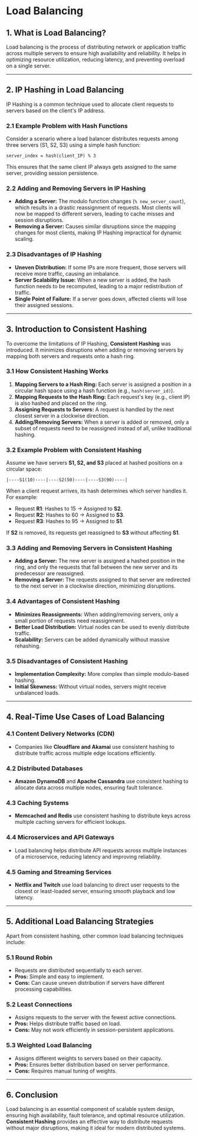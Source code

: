 # Load Balancing 

## 1. What is Load Balancing?
Load balancing is the process of distributing network or application traffic across multiple servers to ensure high availability and reliability. It helps in optimizing resource utilization, reducing latency, and preventing overload on a single server.

---

## 2. IP Hashing in Load Balancing
IP Hashing is a common technique used to allocate client requests to servers based on the client's IP address.

### 2.1 Example Problem with Hash Functions
Consider a scenario where a load balancer distributes requests among three servers (S1, S2, S3) using a simple hash function:

```plaintext
server_index = hash(client_IP) % 3
```

This ensures that the same client IP always gets assigned to the same server, providing session persistence.

### 2.2 Adding and Removing Servers in IP Hashing
- **Adding a Server:** The modulo function changes (`% new_server_count`), which results in a drastic reassignment of requests. Most clients will now be mapped to different servers, leading to cache misses and session disruptions.
- **Removing a Server:** Causes similar disruptions since the mapping changes for most clients, making IP Hashing impractical for dynamic scaling.

### 2.3 Disadvantages of IP Hashing
- **Uneven Distribution:** If some IPs are more frequent, those servers will receive more traffic, causing an imbalance.
- **Server Scalability Issue:** When a new server is added, the hash function needs to be recomputed, leading to a major redistribution of traffic.
- **Single Point of Failure:** If a server goes down, affected clients will lose their assigned sessions.

---

## 3. Introduction to Consistent Hashing
To overcome the limitations of IP Hashing, **Consistent Hashing** was introduced. It minimizes disruptions when adding or removing servers by mapping both servers and requests onto a hash ring.

### 3.1 How Consistent Hashing Works
1. **Mapping Servers to a Hash Ring:** Each server is assigned a position in a circular hash space using a hash function (e.g., `hash(server_id)`).
2. **Mapping Requests to the Hash Ring:** Each request's key (e.g., client IP) is also hashed and placed on the ring.
3. **Assigning Requests to Servers:** A request is handled by the next closest server in a clockwise direction.
4. **Adding/Removing Servers:** When a server is added or removed, only a subset of requests need to be reassigned instead of all, unlike traditional hashing.

### 3.2 Example Problem with Consistent Hashing
Assume we have servers **S1, S2, and S3** placed at hashed positions on a circular space:

```plaintext
|----S1(10)----|----S2(50)----|----S3(90)----|
```

When a client request arrives, its hash determines which server handles it. For example:
- Request **R1**: Hashes to 15 → Assigned to **S2**.
- Request **R2**: Hashes to 60 → Assigned to **S3**.
- Request **R3**: Hashes to 95 → Assigned to **S1**.

If **S2** is removed, its requests get reassigned to **S3** without affecting **S1**.

### 3.3 Adding and Removing Servers in Consistent Hashing
- **Adding a Server:** The new server is assigned a hashed position in the ring, and only the requests that fall between the new server and its predecessor are reassigned.
- **Removing a Server:** The requests assigned to that server are redirected to the next server in a clockwise direction, minimizing disruptions.

### 3.4 Advantages of Consistent Hashing
- **Minimizes Reassignments:** When adding/removing servers, only a small portion of requests need reassignment.
- **Better Load Distribution:** Virtual nodes can be used to evenly distribute traffic.
- **Scalability:** Servers can be added dynamically without massive rehashing.

### 3.5 Disadvantages of Consistent Hashing
- **Implementation Complexity:** More complex than simple modulo-based hashing.
- **Initial Skewness:** Without virtual nodes, servers might receive unbalanced loads.

---

## 4. Real-Time Use Cases of Load Balancing

### 4.1 Content Delivery Networks (CDN)
- Companies like **Cloudflare and Akamai** use consistent hashing to distribute traffic across multiple edge locations efficiently.

### 4.2 Distributed Databases
- **Amazon DynamoDB** and **Apache Cassandra** use consistent hashing to allocate data across multiple nodes, ensuring fault tolerance.

### 4.3 Caching Systems
- **Memcached and Redis** use consistent hashing to distribute keys across multiple caching servers for efficient lookups.

### 4.4 Microservices and API Gateways
- Load balancing helps distribute API requests across multiple instances of a microservice, reducing latency and improving reliability.

### 4.5 Gaming and Streaming Services
- **Netflix and Twitch** use load balancing to direct user requests to the closest or least-loaded server, ensuring smooth playback and low latency.

---

## 5. Additional Load Balancing Strategies
Apart from consistent hashing, other common load balancing techniques include:

### 5.1 Round Robin
- Requests are distributed sequentially to each server.
- **Pros:** Simple and easy to implement.
- **Cons:** Can cause uneven distribution if servers have different processing capabilities.

### 5.2 Least Connections
- Assigns requests to the server with the fewest active connections.
- **Pros:** Helps distribute traffic based on load.
- **Cons:** May not work efficiently in session-persistent applications.

### 5.3 Weighted Load Balancing
- Assigns different weights to servers based on their capacity.
- **Pros:** Ensures better distribution based on server performance.
- **Cons:** Requires manual tuning of weights.

---

## 6. Conclusion
Load balancing is an essential component of scalable system design, ensuring high availability, fault tolerance, and optimal resource utilization. **Consistent Hashing** provides an effective way to distribute requests without major disruptions, making it ideal for modern distributed systems.
